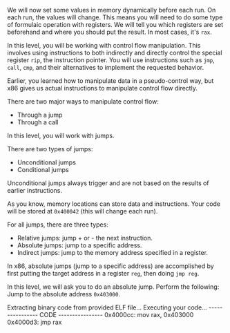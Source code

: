 
We will now set some values in memory dynamically before each run. On each run, the values will change. This means you will need to do some type of formulaic operation with registers. We will tell you which registers are set beforehand and where you should put the result. In most cases, it's `rax`.

In this level, you will be working with control flow manipulation. This involves using instructions to both indirectly and directly control the special register `rip`, the instruction pointer. You will use instructions such as `jmp`, `call`, `cmp`, and their alternatives to implement the requested behavior.

Earlier, you learned how to manipulate data in a pseudo-control way, but x86 gives us actual instructions to manipulate control flow directly.

There are two major ways to manipulate control flow:

- Through a jump
- Through a call

In this level, you will work with jumps.

There are two types of jumps:

- Unconditional jumps
- Conditional jumps

Unconditional jumps always trigger and are not based on the results of earlier instructions.

As you know, memory locations can store data and instructions. Your code will be stored at `0x400042` (this will change each run).

For all jumps, there are three types:

- Relative jumps: jump + or - the next instruction.
- Absolute jumps: jump to a specific address.
- Indirect jumps: jump to the memory address specified in a register.

In x86, absolute jumps (jump to a specific address) are accomplished by first putting the target address in a register `reg`, then doing `jmp reg`.

In this level, we will ask you to do an absolute jump. Perform the following: Jump to the absolute address `0x403000`.


Extracting binary code from provided ELF file...
Executing your code...
---------------- CODE ----------------
0x4000cc:       mov     rax, 0x403000
0x4000d3:       jmp     rax
